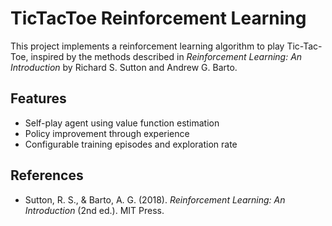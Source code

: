 # TicTacToe Reinforcement Learning

This project implements a reinforcement learning algorithm to play Tic-Tac-Toe, inspired by the methods described in *Reinforcement Learning: An Introduction* by Richard S. Sutton and Andrew G. Barto.

## Features

- Self-play agent using value function estimation
- Policy improvement through experience
- Configurable training episodes and exploration rate

## References

- Sutton, R. S., & Barto, A. G. (2018). *Reinforcement Learning: An Introduction* (2nd ed.). MIT Press.

